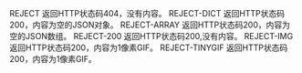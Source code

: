 REJECT
返回HTTP状态码404，没有内容。
REJECT-DICT
返回HTTP状态码200，内容为空的JSON对象。
REJECT-ARRAY
返回HTTP状态码200，内容为空的JSON数组。
REJECT-200
返回HTTP状态码200,没有内容。
REJECT-IMG
返回HTTP状态码200，内容为1像素GIF。
REJECT-TINYGIF
返回HTTP状态码200，内容为1像素GIF。
